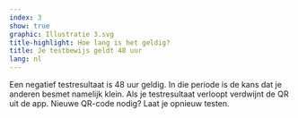 ```yaml
---
index: 3
show: true
graphic: Illustratie 3.svg
title-highlight: Hoe lang is het geldig?
title: Je testbewijs geldt 48 uur
lang: nl
---
```


Een negatief testresultaat is 48 uur geldig. In die periode is de kans dat je anderen besmet namelijk klein. Als je testresultaat verloopt verdwijnt de QR uit de app. Nieuwe QR-code nodig? Laat je opnieuw testen.

